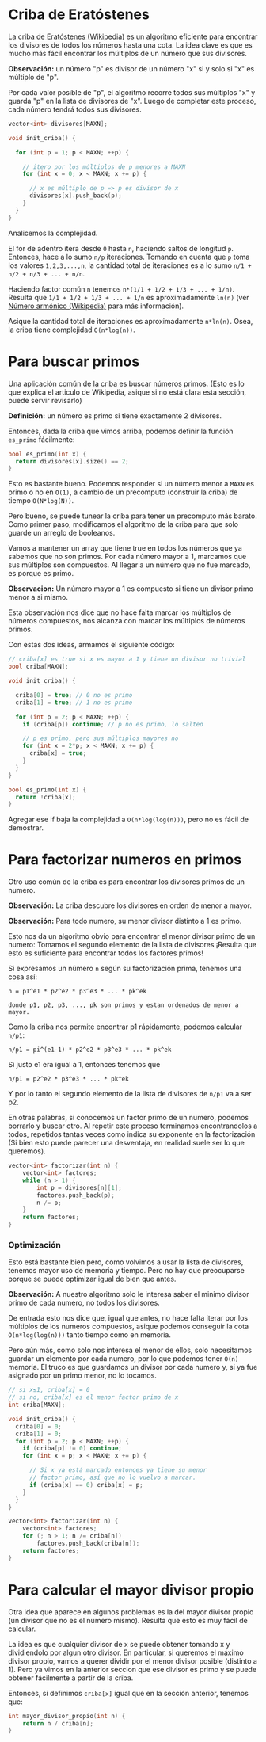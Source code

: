 # Criba de Eratóstenes

La [criba de Eratóstenes (Wikipedia)](https://es.wikipedia.org/wiki/Criba_de_Erat%C3%B3stenes)
es un algoritmo eficiente para encontrar los divisores de todos los números
hasta una cota. La idea clave es que es mucho más fácil encontrar los múltiplos
de un número que sus divisores.

**Observación:** un número "p" es divisor de un número "x" si y solo si "x" es
múltiplo de "p".

Por cada valor posible de "p", el algoritmo recorre todos sus múltiplos "x" y
guarda "p" en la lista de divisores de "x". Luego de completar este proceso,
cada número tendrá todos sus divisores.

```c++
vector<int> divisores[MAXN];

void init_criba() {

  for (int p = 1; p < MAXN; ++p) {

    // itero por los múltiplos de p menores a MAXN
    for (int x = 0; x < MAXN; x += p) {

      // x es múltiplo de p => p es divisor de x
      divisores[x].push_back(p);
    }
  }
}
```

Analicemos la complejidad.

El for de adentro itera desde `0` hasta `n`, haciendo saltos de longitud `p`.
Entonces, hace a lo sumo `n/p` iteraciones. Tomando en cuenta que `p` toma los
valores `1,2,3,...,n`, la cantidad total de iteraciones es a lo sumo
`n/1 + n/2 + n/3 + ... + n/n`.

Haciendo factor común `n` tenemos `n*(1/1 + 1/2 + 1/3 + ... + 1/n)`. Resulta que
`1/1 + 1/2 + 1/3 + ... + 1/n` es aproximadamente `ln(n)` (ver [Número armónico
(Wikipedia)](https://es.wikipedia.org/wiki/N%C3%BAmero_arm%C3%B3nico) para más
información).

Asique la cantidad total de iteraciones es aproximadamente `n*ln(n)`. Osea, la
criba tiene complejidad `O(n*log(n))`.

# Para buscar primos

Una aplicación común de la criba es buscar números primos. (Esto es lo que
explica el articulo de Wikipedia, asique si no está clara esta sección, puede
servir revisarlo)

**Definición:** un número es primo si tiene exactamente 2 divisores.

Entonces, dada la criba que vimos arriba, podemos definir la función `es_primo`
fácilmente:

```c++
bool es_primo(int x) {
  return divisores[x].size() == 2;
}
```

Esto es bastante bueno. Podemos responder si un número menor a `MAXN` es primo o
no en `O(1)`, a cambio de un precomputo (construir la criba) de tiempo
`O(N*log(N))`.

Pero bueno, se puede tunear la criba para tener un precomputo más barato. Como
primer paso, modificamos el algoritmo de la criba para que solo guarde un
arreglo de booleanos.

Vamos a mantener un array que tiene true en todos los números que ya sabemos que
no son primos. Por cada número mayor a 1, marcamos que sus múltiplos son
compuestos. Al llegar a un número que no fue marcado, es porque es primo.

**Observacion:** Un número mayor a 1 es compuesto si tiene un divisor primo
menor a si mismo.

Esta observación nos dice que no hace falta marcar los múltiplos de números
compuestos, nos alcanza con marcar los múltiplos de números primos.

Con estas dos ideas, armamos el siguiente código:

```c++
// criba[x] es true si x es mayor a 1 y tiene un divisor no trivial
bool criba[MAXN];

void init_criba() {

  criba[0] = true; // 0 no es primo
  criba[1] = true; // 1 no es primo

  for (int p = 2; p < MAXN; ++p) {
    if (criba[p]) continue; // p no es primo, lo salteo

    // p es primo, pero sus múltiplos mayores no
    for (int x = 2*p; x < MAXN; x += p) {
      criba[x] = true;
    }
  }
}

bool es_primo(int x) {
  return !criba[x];
}
```

Agregar ese if baja la complejidad a `O(n*log(log(n)))`, pero no es fácil de
demostrar.

# Para factorizar numeros en primos

Otro uso común de la criba es para encontrar los divisores primos de un numero.

**Observación:** La criba descubre los divisores en orden de menor a mayor.

**Observación:** Para todo numero, su menor divisor distinto a 1 es primo.

Esto nos da un algoritmo obvio para encontrar el menor divisor primo de un
numero: Tomamos el segundo elemento de la lista de divisores ¡Resulta que esto
es suficiente para encontrar todos los factores primos!

Si expresamos un número `n` según su factorización prima, tenemos una cosa así:

```
n = p1^e1 * p2^e2 * p3^e3 * ... * pk^ek

donde p1, p2, p3, ..., pk son primos y estan ordenados de menor a mayor.
```

Como la criba nos permite encontrar p1 rápidamente, podemos calcular `n/p1`:

```
n/p1 = pi^(e1-1) * p2^e2 * p3^e3 * ... * pk^ek
```

Si justo e1 era igual a 1, entonces tenemos que

```
n/p1 = p2^e2 * p3^e3 * ... * pk^ek
```

Y por lo tanto el segundo elemento de la lista de divisores de `n/p1` va a ser p2.

En otras palabras, si conocemos un factor primo de un numero, podemos borrarlo y
buscar otro. Al repetir este proceso terminamos encontrandolos a todos,
repetidos tantas veces como indica su exponente en la factorización (Si bien
esto puede parecer una desventaja, en realidad suele ser lo que queremos).

```c++
vector<int> factorizar(int n) {
	vector<int> factores;
	while (n > 1) {
		int p = divisores[n][1];
		factores.push_back(p);
		n /= p;
	}
	return factores;
}
```

### Optimización

Esto está bastante bien pero, como volvimos a usar la lista de divisores,
tenemos mayor uso de memoria y tiempo. Pero no hay que preocuparse porque se
puede optimizar igual de bien que antes.

**Observación:** A nuestro algoritmo solo le interesa saber el minimo divisor
primo de cada numero, no todos los divisores.

De entrada esto nos dice que, igual que antes, no hace falta iterar por los
múltiplos de los numeros compuestos, asique podemos conseguir la cota
`O(n*log(log(n)))` tanto tiempo como en memoria.

Pero aún más, como solo nos interesa el menor de ellos, solo necesitamos guardar
un elemento por cada numero, por lo que podemos tener `O(n)` memoria. El truco es
que guardamos un divisor por cada numero y, si ya fue asignado por un primo
menor, no lo tocamos.

```c++
// si x≤1, criba[x] = 0
// si no, criba[x] es el menor factor primo de x
int criba[MAXN];

void init_criba() {
  criba[0] = 0;
  criba[1] = 0;
  for (int p = 2; p < MAXN; ++p) {
    if (criba[p] != 0) continue;
    for (int x = p; x < MAXN; x += p) {

      // Si x ya está marcado entonces ya tiene su menor
      // factor primo, así que no lo vuelvo a marcar.
      if (criba[x] == 0) criba[x] = p;
    }
  }
}

vector<int> factorizar(int n) {
	vector<int> factores;
	for (; n > 1; n /= criba[n])
		factores.push_back(criba[n]);
	return factores;
}
```

# Para calcular el mayor divisor propio

Otra idea que aparece en algunos problemas es la del mayor divisor propio (un
divisor que no es el numero mismo). Resulta que esto es muy fácil de calcular.

La idea es que cualquier divisor de x se puede obtener tomando x y dividiendolo
por algun otro divisor. En particular, si queremos el máximo divisor propio,
vamos a querer dividir por el menor divisor posible (distinto a 1). Pero ya
vimos en la anterior seccion que ese divisor es primo y se puede obtener
fácilmente a partir de la criba.

Entonces, si definimos `criba[x]` igual que en la sección anterior, tenemos que:

```c++
int mayor_divisor_propio(int n) {
	return n / criba[n];
}
```
